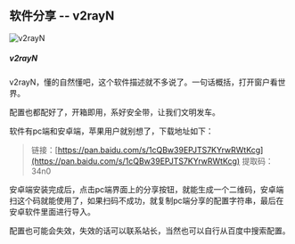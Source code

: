 ##  软件分享 -- v2rayN

![v2rayN](https://qnmlgb.top/media/editor/v2rayN_20220107101242496886.png)

##### v2rayN

v2rayN，懂的自然懂吧，这个软件描述就不多说了。一句话概括，打开窗户看世界。

配置也都配好了，开箱即用，系好安全带，让我们文明发车。

软件有pc端和安卓端，苹果用户就别想了，下载地址如下：

>  链接：[https://pan.baidu.com/s/1cQBw39EPJTS7KYrwRWtKcg](https://pan.baidu.com/s/1cQBw39EPJTS7KYrwRWtKcg) 
>  提取码：34n0

安卓端安装完成后，点击pc端界面上的分享按钮，就能生成一个二维码，安卓端扫这个码就能使用了，如果扫码不成功，就复制pc端分享的配置字符串，最后在安卓软件里面进行导入。

配置也可能会失效，失效的话可以联系站长，当然也可以自行从百度中搜索配置。
